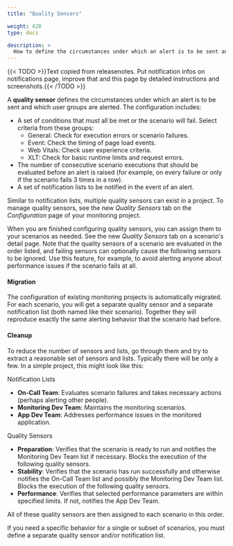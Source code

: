 ```yaml
---
title: "Quality Sensors"

weight: 428
type: docs

description: >
  How to define the circumstances under which an alert is to be sent and which user groups are alerted.
---
```


{{< TODO >}}Text copied from releasenotes. Put notification infos on notifications page, improve that and this page by detailed instructions and screenshots.{{< /TODO >}}

A **quality sensor** defines the circumstances under which an alert is to be sent and which user groups are alerted. The configuration includes:

* A set of conditions that must all be met or the scenario will fail. Select criteria from these groups:
    * General: Check for execution errors or scenario failures.
    * Event: Check the timing of page load events.
    * Web Vitals: Check user experience criteria.
    * XLT: Check for basic runtime limits and request errors.
* The number of consecutive scenario executions that should be evaluated before an alert is raised (for example, on every failure or only if the scenario fails 3 times in a row).
* A set of notification lists to be notified in the event of an alert.

Similar to notification lists, multiple quality sensors can exist in a project. To manage quality sensors, see the new *Quality Sensors* tab on the *Configuration* page of your monitoring project.

When you are finished configuring quality sensors, you can assign them to your scenarios as needed. See the new *Quality Sensors* tab on a scenario's detail page. Note that the quality sensors of a scenario are evaluated in the order listed, and failing sensors can optionally cause the following sensors to be ignored. Use this feature, for example, to avoid alerting anyone about performance issues if the scenario fails at all.

#### Migration

The configuration of existing monitoring projects is automatically migrated. For each scenario, you will get a separate quality sensor and a separate notification list (both named like their scenario). Together they will reproduce exactly the same alerting behavior that the scenario had before.

#### Cleanup

To reduce the number of sensors and lists, go through them and try to extract a reasonable set of sensors and lists. Typically there will be only a few. In a simple project, this might look like this:

Notification Lists

* **On-Call Team**: Evaluates scenario failures and takes necessary actions (perhaps alerting other people).
* **Monitoring Dev Team**: Maintains the monitoring scenarios.
* **App Dev Team**: Addresses performance issues in the monitored application.

Quality Sensors

* **Preparation**: Verifies that the scenario is ready to run and notifies the Monitoring Dev Team list if necessary. Blocks the execution of the following quality sensors.
* **Stability**: Verifies that the scenario has run successfully and otherwise notifies the On-Call Team list and possibly the Monitoring Dev Team list. Blocks the execution of the following quality sensors.
* **Performance**: Verifies that selected performance parameters are within specified limits. If not, notifies the App Dev Team.

All of these quality sensors are then assigned to each scenario in this order.

If you need a specific behavior for a single or subset of scenarios, you must define a separate quality sensor and/or notification list.


